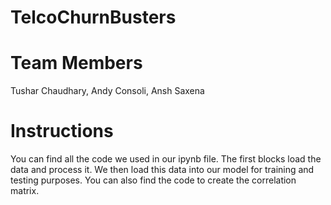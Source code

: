 # TelcoChurnBusters

# Team Members
Tushar Chaudhary, Andy Consoli, Ansh Saxena

# Instructions
You can find all the code we used in our ipynb file. The first blocks load the data and process it. We then load this data into our model for training and testing purposes. You can also find the code to create the correlation matrix. 
